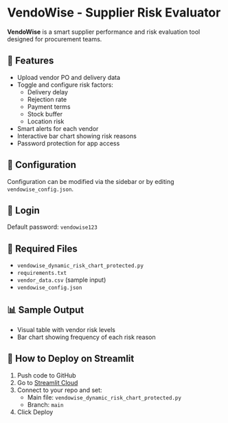 # VendoWise - Supplier Risk Evaluator

**VendoWise** is a smart supplier performance and risk evaluation tool designed for procurement teams.

## 🚀 Features

- Upload vendor PO and delivery data
- Toggle and configure risk factors:
  - Delivery delay
  - Rejection rate
  - Payment terms
  - Stock buffer
  - Location risk
- Smart alerts for each vendor
- Interactive bar chart showing risk reasons
- Password protection for app access

## 🔧 Configuration

Configuration can be modified via the sidebar or by editing `vendowise_config.json`.

## 🔑 Login

Default password: `vendowise123`

## 📁 Required Files

- `vendowise_dynamic_risk_chart_protected.py`
- `requirements.txt`
- `vendor_data.csv` (sample input)
- `vendowise_config.json`

## 📊 Sample Output

- Visual table with vendor risk levels
- Bar chart showing frequency of each risk reason

## 🧪 How to Deploy on Streamlit

1. Push code to GitHub
2. Go to [Streamlit Cloud](https://share.streamlit.io)
3. Connect to your repo and set:
   - Main file: `vendowise_dynamic_risk_chart_protected.py`
   - Branch: `main`
4. Click Deploy

